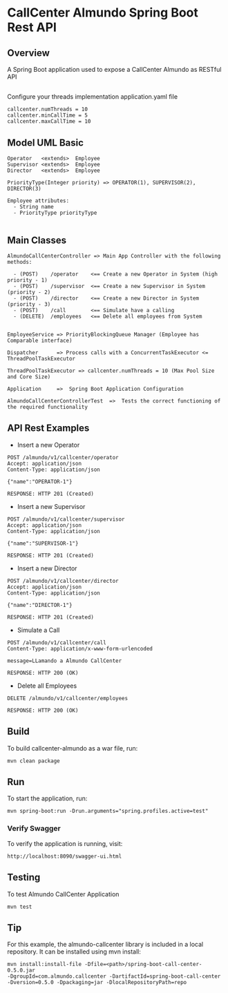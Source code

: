 # CallCenter Almundo Spring Boot Rest API

## Overview

A Spring Boot application used to expose a CallCenter Almundo as RESTful API

## 

Configure your threads implementation application.yaml file

```
callcenter.numThreads = 10
callcenter.minCallTime = 5 
callcenter.maxCallTime = 10
```

## Model UML Basic

```
Operator   <extends>  Employee 
Supervisor <extends>  Employee
Director   <extends>  Employee 

PriorityType(Integer priority) => OPERATOR(1), SUPERVISOR(2), DIRECTOR(3)

Employee attributes:
  - String name
  - PriorityType priorityType
  
```

## Main Classes

```
AlmundoCallCenterController => Main App Controller with the following methods:

  - (POST)    /operator    <== Create a new Operator in System (high priority - 1)
  - (POST)    /supervisor  <== Create a new Supervisor in System (priority - 2)
  - (POST)    /director    <== Create a new Director in System (priority - 3)
  - (POST)    /call        <== Simulate have a calling 
  - (DELETE)  /employees   <== Delete all employees from System
 

EmployeeService => PriorityBlockingQueue Manager (Employee has Comparable interface)

Dispatcher      => Process calls with a ConcurrentTaskExecutor <= ThreadPoolTaskExecutor 

ThreadPoolTaskExecutor => callcenter.numThreads = 10 (Max Pool Size and Core Size)

Application     =>  Spring Boot Application Configuration

AlmundoCallCenterControllerTest  =>  Tests the correct functioning of the required functionality

```

## API Rest Examples

- Insert a new Operator

```
POST /almundo/v1/callcenter/operator
Accept: application/json
Content-Type: application/json

{"name":"OPERATOR-1"}

RESPONSE: HTTP 201 (Created)
```

- Insert a new Supervisor

```
POST /almundo/v1/callcenter/supervisor
Accept: application/json
Content-Type: application/json

{"name":"SUPERVISOR-1"}

RESPONSE: HTTP 201 (Created)
```

- Insert a new Director

```
POST /almundo/v1/callcenter/director
Accept: application/json
Content-Type: application/json

{"name":"DIRECTOR-1"}

RESPONSE: HTTP 201 (Created)
```

- Simulate a Call 

```
POST /almundo/v1/callcenter/call
Content-Type: application/x-www-form-urlencoded

message=LLamando a Almundo CallCenter

RESPONSE: HTTP 200 (OK)
```

- Delete all Employees

```
DELETE /almundo/v1/callcenter/employees

RESPONSE: HTTP 200 (OK)
```


## Build

To build callcenter-almundo as a war file, run:

```
mvn clean package
```

## Run

To start the application, run:

```
mvn spring-boot:run -Drun.arguments="spring.profiles.active=test"

```

### Verify Swagger

To verify the application is running, visit:

```
http://localhost:8090/swagger-ui.html
```

## Testing

To test Almundo CallCenter Application

```
mvn test
```

## Tip

For this example, the almundo-callcenter library is included in a local repository. It can be
installed using mvn install:

```
mvn install:install-file -Dfile=<path>/spring-boot-call-center-0.5.0.jar 
-DgroupId=com.almundo.callcenter -DartifactId=spring-boot-call-center 
-Dversion=0.5.0 -Dpackaging=jar -DlocalRepositoryPath=repo
```

